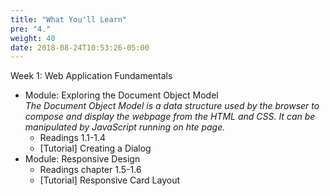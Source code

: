 ```yaml
---
title: "What You'll Learn"
pre: "4."
weight: 40
date: 2018-08-24T10:53:26-05:00
---
```


Week 1: Web Application Fundamentals
* Module: Exploring the Document Object Model<br>
    _The Document Object Model is a data structure used by the browser to compose and display the webpage from the HTML and CSS.  It can be manipulated by JavaScript running on hte page._
    * Readings 1.1-1.4
    * [Tutorial] Creating a Dialog 
* Module: Responsive Design
    * Readings chapter 1.5-1.6
    * [Tutorial] Responsive Card Layout
